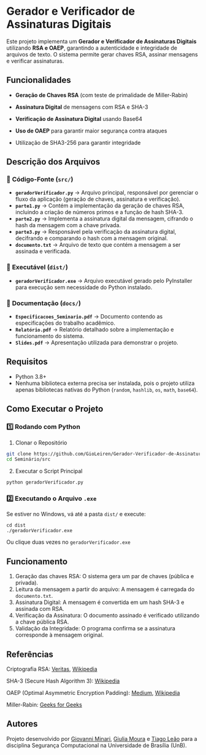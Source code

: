 # Gerador e Verificador de Assinaturas Digitais
Este projeto implementa um **Gerador e Verificador de Assinaturas Digitais** utilizando **RSA e OAEP**, garantindo a autenticidade e integridade de arquivos de texto. O sistema permite gerar chaves RSA, assinar mensagens e verificar assinaturas.

## **Funcionalidades**
- **Geração de Chaves RSA** (com teste de primalidade de Miller-Rabin)

- **Assinatura Digital** de mensagens com RSA e SHA-3

- **Verificação de Assinatura Digital** usando Base64

- **Uso de OAEP** para garantir maior segurança contra ataques

- Utilização de SHA3-256 para garantir integridade
  
## Descrição dos Arquivos

### 📂 **Código-Fonte (`src/`)**
- **`geradorVerificador.py`** → Arquivo principal, responsável por gerenciar o fluxo da aplicação (geração de chaves, assinatura e verificação).
- **`parte1.py`** → Contém a implementação da geração de chaves RSA, incluindo a criação de números primos e a função de hash SHA-3.
- **`parte2.py`** → Implementa a assinatura digital da mensagem, cifrando o hash da mensagem com a chave privada.
- **`parte3.py`** → Responsável pela verificação da assinatura digital, decifrando e comparando o hash com a mensagem original.
- **`documento.txt`** → Arquivo de texto que contém a mensagem a ser assinada e verificada.

### 📂 **Executável (`dist/`)**
- **`geradorVerificador.exe`** → Arquivo executável gerado pelo PyInstaller para execução sem necessidade do Python instalado.

### 📂 **Documentação (`docs/`)**
- **`Especificacoes_Seminario.pdf`** → Documento contendo as especificações do trabalho acadêmico.
- **`Relatório.pdf`** → Relatório detalhado sobre a implementação e funcionamento do sistema.
- **`Slides.pdf`** → Apresentação utilizada para demonstrar o projeto.

## **Requisitos**
- Python 3.8+
- Nenhuma biblioteca externa precisa ser instalada, pois o projeto utiliza apenas bibliotecas nativas do Python (`random`, `hashlib`, `os`, `math`, `base64`).

## Como Executar o Projeto

### 1️⃣ Rodando com Python
1. Clonar o Repositório
```bash 
git clone https://github.com/GioLeiren/Gerador-Verificador-de-Assinaturas.git
cd Seminário/src
```
2. Executar o Script Principal
```bash 
python geradorVerificador.py
```

### 2️⃣ Executando o Arquivo `.exe` 
Se estiver no Windows, vá até a pasta `dist/` e execute:
```
cd dist
./geradorVerificador.exe
```
Ou clique duas vezes no `geradorVerificador.exe`

## Funcionamento
1. Geração das chaves RSA: O sistema gera um par de chaves (pública e privada).
2. Leitura da mensagem a partir do arquivo: A mensagem é carregada do ```documento.txt```.
3. Assinatura Digital: A mensagem é convertida em um hash SHA-3 e assinada com RSA.
4. Verificação da Assinatura: O documento assinado é verificado utilizando a chave pública RSA.
5. Validação da Integridade: O programa confirma se a assinatura corresponde à mensagem original.

## Referências
Criptografia RSA: [Veritas](https://www.veritas.com/pt/br/information-center/rsa-encryption), [Wikipedia](https://pt.wikipedia.org/wiki/RSA_(sistema_criptográfico))

SHA-3 (Secure Hash Algorithm 3): [Wikipedia](https://pt.wikipedia.org/w/index.php?title=SHA-3&oldid=66004885)

OAEP (Optimal Asymmetric Encryption Padding): [Medium](https://medium.com/asecuritysite-when-bob-met-alice/so-how-does-padding-work-in-rsa-6b34a123ca1f), [Wikipedia](https://en.wikipedia.org/wiki/Optimal_asymmetric_encryption_padding)

Miller-Rabin: [Geeks for Geeks](https://www.geeksforgeeks.org/primality-test-set-3-miller-rabin/)

## Autores
Projeto desenvolvido por [Giovanni Minari](https://github.com/GioLeiren), [Giulia Moura](https://github.com/giuliamf) e [Tiago Leão](https://github.com/TiagoBuson) para a disciplina Segurança Computacional na Universidade de Brasília (UnB).
